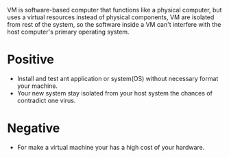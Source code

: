 VM is software-based computer that functions like a physical computer, but uses a virtual resources instead of physical components, VM are isolated from rest of the system, so the software inside a VM can't interfere with the host computer's primary operating system.

# Positive
- Install and test ant application or system(OS) without necessary format your machine.
- Your new system stay isolated from your host system the chances of contradict one virus.
# Negative
- For make a virtual machine your has a high cost of your hardware.